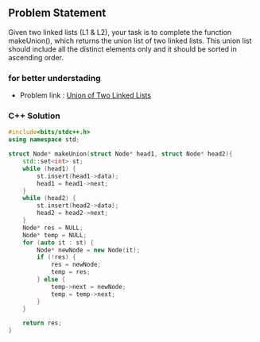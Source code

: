 ## Problem Statement

Given two linked lists (L1 & L2), your task is to complete the function makeUnion(), which returns the union list of two linked lists. This union list should include all the distinct elements only and it should be sorted in ascending order.

### for better understading
- Problem link : [Union of Two Linked Lists](https://www.geeksforgeeks.org/problems/union-of-two-linked-list/1?page=2&category=Linked%20List&status=solved&sortBy=difficulty)

### C++ Solution

```cpp
#include<bits/stdc++.h>
using namespace std;

struct Node* makeUnion(struct Node* head1, struct Node* head2){
    std::set<int> st;
    while (head1) {
        st.insert(head1->data);
        head1 = head1->next;
    }
    while (head2) {
        st.insert(head2->data);
        head2 = head2->next;
    }
    Node* res = NULL;
    Node* temp = NULL;
    for (auto it : st) {
        Node* newNode = new Node(it);
        if (!res) {
            res = newNode;
            temp = res;
        } else {
            temp->next = newNode;
            temp = temp->next;
        }
    }

    return res;
}
```